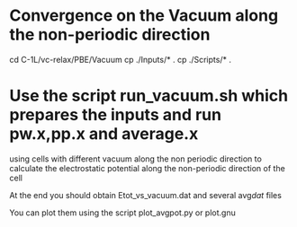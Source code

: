 # Convergence on the Vacuum along the non-periodic direction
  cd   C-1L/vc-relax/PBE/Vacuum
  cp ./Inputs/* .
  cp ./Scripts/* .

# Use the script run_vacuum.sh which prepares the inputs and run pw.x,pp.x and average.x 
using cells with different vacuum along the non periodic direction to calculate the electrostatic potential along the non-periodic direction of the cell

At the end you should obtain Etot_vs_vacuum.dat and several avg*dat* files

You can plot them  using the script plot_avgpot.py 
or plot.gnu

